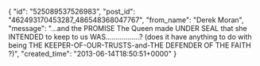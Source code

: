  {
   "id": "525089537526983",
   "post_id": "462493170453287_486548368047767",
   "from_name": "Derek Moran",
   "message": "...and the PROMISE The Queen made UNDER SEAL that she INTENDED to keep to us WAS.................? (does it have anything to do with being THE KEEPER-OF-OUR-TRUSTS-and-THE DEFENDER OF THE FAITH ?)",
   "created_time": "2013-06-14T18:50:51+0000"
 }
